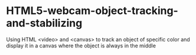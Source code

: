 HTML5-webcam-object-tracking-and-stabilizing
============================================

Using HTML &lt;video> and &lt;canvas> to track an object of specific color and display it in a canvas where the object is always in the middle